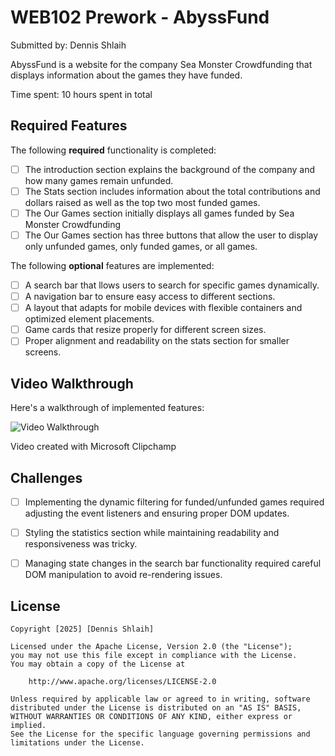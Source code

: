 # WEB102 Prework - AbyssFund

Submitted by: Dennis Shlaih

AbyssFund is a website for the company Sea Monster Crowdfunding that displays information about the games they have funded.

Time spent: 10 hours spent in total

## Required Features

The following **required** functionality is completed:

* [ ] The introduction section explains the background of the company and how many games remain unfunded.
* [ ] The Stats section includes information about the total contributions and dollars raised as well as the top two most funded games.
* [ ] The Our Games section initially displays all games funded by Sea Monster Crowdfunding
* [ ] The Our Games section has three buttons that allow the user to display only unfunded games, only funded games, or all games.

The following **optional** features are implemented:

* [ ] A search bar that llows users to search for specific games dynamically.
* [ ] A navigation bar to ensure easy access to different sections.
* [ ] A layout that adapts for mobile devices with flexible containers and optimized element placements.
* [ ] Game cards that resize properly for different screen sizes.
* [ ] Proper alignment and readability on the stats section for smaller screens.

## Video Walkthrough

Here's a walkthrough of implemented features:

<img src='https://imgur.com/a/yTfCoBv' title='Video Walkthrough' width='' alt='Video Walkthrough' />

Video created with Microsoft Clipchamp

## Challenges

* [ ] Implementing the dynamic filtering for funded/unfunded games required adjusting the event listeners and ensuring proper DOM updates.

* [ ] Styling the statistics section while maintaining readability and responsiveness was tricky.

* [ ] Managing state changes in the search bar functionality required careful DOM manipulation to avoid re-rendering issues.

## License

    Copyright [2025] [Dennis Shlaih]

    Licensed under the Apache License, Version 2.0 (the "License");
    you may not use this file except in compliance with the License.
    You may obtain a copy of the License at

        http://www.apache.org/licenses/LICENSE-2.0

    Unless required by applicable law or agreed to in writing, software
    distributed under the License is distributed on an "AS IS" BASIS,
    WITHOUT WARRANTIES OR CONDITIONS OF ANY KIND, either express or implied.
    See the License for the specific language governing permissions and
    limitations under the License.
